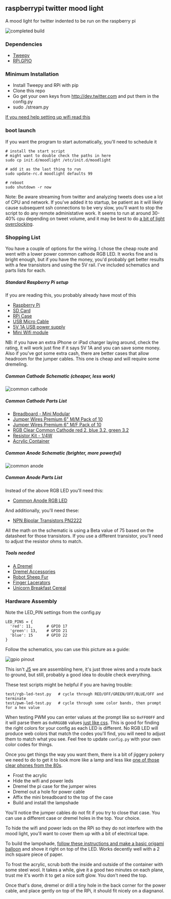 ## raspberrypi twitter mood light

A mood light for twitter indented to be run on the raspberry pi

![completed build](/schematic/completed-build.png "a completed build")

### Dependencies

- [Tweepy](https://github.com/tweepy/tweepy)
- [RPi.GPIO](https://pypi.python.org/pypi/RPi.GPIO)

### Minimum Installation

- Install Tweepy and RPi with pip
- Clone this repo
- Go get your own keys from http://dev.twitter.com and put them in the config.py
- sudo ./stream.py

[If you need help setting up wifi read this](http://learn.adafruit.com/adafruits-raspberry-pi-lesson-3-network-setup/setting-up-wifi-with-occidentalis)

### boot launch

If you want the program to start automatically, you'll need to schedule it
    
    # install the start script
    # might want to double check the paths in here
    sudo cp init.d/moodlight /etc/init.d/moodlight

    # add it as the last thing to run
    sudo update-rc.d moodlight defaults 99
 
    # reboot 
    sudo shutdown -r now

Note: Be aware streaming from twitter and analyzing tweets does use a lot of CPU and network.  If you've added it to startup, be patient as it will likely cause subsequent ssh connections to be very slow, you'll want to stop the script to do any remote administative work.  It seems to run at around 30-40% cpu depending on tweet volume, and it may be best to do [a bit of light overclocking](http://lifehacker.com/5944867/overclock-a-raspberry-pi-without-voiding-your-warranty).


### Shopping List

You have a couple of options for the wiring.
I chose the cheap route and went with a lower power common cathode RGB LED.
It works fine and is bright enough, but if you have the money, you'd probably get better results with a few transistors and using the 5V rail.
I've included schematics and parts lists for each.

##### Standard Raspberry Pi setup

If you are reading this, you probably already have most of this

- [Raspberry Pi](http://amzn.com/B009SQQF9C)
- [SD Card](http://amzn.com/B003VNKNEG)
- [RPi Case](http://www.adafruit.com/products/1326)
- [USB Micro Cable](http://www.adafruit.com/products/592)
- [5V 1A USB power supply](http://www.adafruit.com/products/501)
- [Mini Wifi module](http://www.adafruit.com/products/814)

NB: if you have an extra iPhone or iPad charger laying around, check the rating, it will work just fine if it says 5V 1A and you can save some money. Also if you've got some extra cash, there are better cases that allow headroom for the jumper cables.  This one is cheap and will require some dremeling.

##### Common Cathode Schematic (cheaper, less work)

![common cathode](/schematic/common-cathode-rgbled.png "Using a common cathode RGB LED drawing all power from the GPIO pins")

##### Common Cathode Parts List

- [Breadboard - Mini Modular](https://www.sparkfun.com/products/11662)
- [Jumper Wires Premium 6" M/M Pack of 10](https://www.sparkfun.com/products/8431)
- [Jumper Wires Premium 6" M/F Pack of 10](https://www.sparkfun.com/products/9140)
- [RGB Clear Common Cathode red 2, blue 3.2, green 3.2](https://www.sparkfun.com/products/105)
- [Resistor Kit - 1/4W](https://www.sparkfun.com/products/10969)
- [Acrylic Container](http://amzn.com/B000NE80GO)

##### Common Anode Schematic (brighter, more powerful)

![common anode](/schematic/common-anode-rgbled.png "Using a common cathode RGB LED drawing all power from the GPIO pins")

##### Common Anode Parts List

Instead of the above RGB LED you'll need this:

- [Common Anode RGB LED](http://www.jameco.com/webapp/wcs/stores/servlet/Product_10001_10001_2128500_-1)

And additionally, you'll need these:

- [NPN Bipolar Transistors PN2222](http://www.adafruit.com/products/756)

All the math on the schematic is using a Beta value of 75 based on the datasheet for those transistors.
If you use a different transistor, you'll need to adjust the resistor ohms to match.

##### Tools needed

- [A Dremel](http://amzn.com/B003TU0XFU)
- [Dremel Accessories](http://amzn.com/B002L3RUWA)
- [Robot Sheep Fur](http://amzn.com/B001SBI38G)
- [Finger Lacerators](http://amzn.com/B00006L38W)
- [Unicorn Breakfast Cereal](http://amzn.com/B00004WCCL)

### Hardware Assembly

Note the LED_PIN settings from the config.py

    LED_PINS = {
      'red': 11,      # GPIO 17
      'green': 13,    # GPIO 21
      'blue': 15      # GPIO 22
    }

Follow the schematics, you can use this picture as a guide:

![gpio pinout](http://www.hobbytronics.co.uk/image/data/tutorial/raspberry-pi/gpio-pinout.jpg "Raspberry Pi GPIO Pinout")

This isn't [J5](http://www.johnny-five.com/images/sc2/misc/j5_and_toronto.jpg) we are assembling here, it's just three wires and a route back to ground, but still, probably a good idea to double check everything.

These test scripts might be helpful if you are having trouble:

    test/rgb-led-test.py   # cycle through RED/OFF/GREEN/OFF/BLUE/OFF and terminate
    test/pwm-led-test.py   # cycle through some color bands, then prompt for a hex value

When testing PWM you can enter values at the prompt like so `0xFF00FF` and it will parse them as `0xRRGGBB` values [just like css](http://www.w3schools.com/cssref/css_colorsfull.asp).  This is good for finding the right colors for your config as each LED is different.  No RGB LED will produce web colors that match the codes you'll find, you will need to adjust them to match what you see.  Feel free to update `config.py` with your own color codes for things.

Once you get things the way you want them, there is a bit of jiggery pokery we need to do to get it to look more like a lamp and less like [one of those clear phones from the 80s](http://1.bp.blogspot.com/_HoZcnRbEDDA/THVV-zRm7JI/AAAAAAAABck/DxwUA1oUicY/s400/clearphone.jpg).

- Frost the acrylic
- Hide the wifi and power leds
- Dremel the pi case for the jumper wires
- Dremel out a hole for power cable
- Affix the mini breadboard to the top of the case
- Build and install the lampshade

You'll notice the jumper cables do not fit if you try to close that case.  You can use a different case or dremel holes in the top.  Your choice.

To hide the wifi and power leds on the RPi so they do not interfere with the mood light, you'll want to cover them up with a bit of electrical tape.

To build the lampshade, [follow these instructions and make a basic origami balloon](http://en.origami-club.com/fun/balloon/ballon/balloon.gif) and shove it right on top of the LED.  Works decently well with a 2 inch square piece of paper.

To frost the acrylic, scrub both the inside and outside of the container with some steel wool.  It takes a while, give it a good two minutes on each plane, trust me it's worth it to get a nice soft glow.  You don't need the top.

Once that's done, dremel or drill a tiny hole in the back corner for the power cable, and place gently on top of the RPi, it should fit nicely on a diagnanol.

